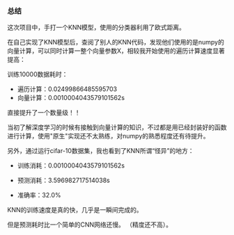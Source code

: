 ### 总结

这次项目中，手打一个KNN模型，使用的分类器利用了欧式距离。

在自己实现了KNN模型后，查阅了别人的KNN代码，发现他们使用的是numpy的向量计算，可以同时计算一整个向量参数X，相较我开始使用的遍历计算速度显著提高：

训练10000数据耗时：
- 遍历计算：0.02499866485595703
- 向量计算：0.0010004043579101562s

直接提升了一个数量级！！

当初了解深度学习的时候有接触到向量计算的知识，不过都是用已经封装好的函数进行计算，使用"原生"实现还不太熟练，对numpy的熟悉程度还有待提升。

另外，通过运行cifar-10数据集，我也看到了KNN所谓“怪异”的地方：

- 训练消耗：0.0010004043579101562s

- 预测消耗：3.596982717514038s

- 准确率：32.0%

KNN的训练速度是真的快，几乎是一瞬间完成的。

但是预测耗时比一个简单的CNN网络还慢。
（精度还不高）。